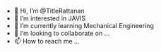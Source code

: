 - 👋 Hi, I’m @TitleRattanan
- 👀 I’m interested in JAVIS
- 🌱 I’m currently learning Mechanical Engineering
- 💞️ I’m looking to collaborate on ...
- 📫 How to reach me ...

<!---
TitleRattanan/TitleRattanan is a ✨ special ✨ repository because its `README.md` (this file) appears on your GitHub profile.
You can click the Preview link to take a look at your changes.
--->
